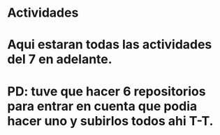 # Actividades

# Aqui estaran todas las actividades del 7 en adelante.

# PD: tuve que hacer 6 repositorios para entrar en cuenta que podia hacer uno y subirlos todos ahi T-T.
